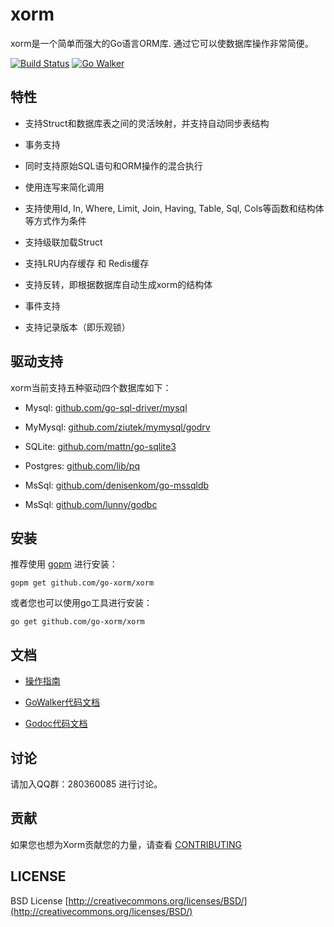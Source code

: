 # xorm

xorm是一个简单而强大的Go语言ORM库. 通过它可以使数据库操作非常简便。

[![Build Status](https://drone.io/github.com/go-xorm/tests/status.png)](https://drone.io/github.com/go-xorm/tests/latest)  [![Go Walker](http://gowalker.org/api/v1/badge)](http://gowalker.org/github.com/go-xorm/xorm)

## 特性

* 支持Struct和数据库表之间的灵活映射，并支持自动同步表结构

* 事务支持

* 同时支持原始SQL语句和ORM操作的混合执行

* 使用连写来简化调用

* 支持使用Id, In, Where, Limit, Join, Having, Table, Sql, Cols等函数和结构体等方式作为条件

* 支持级联加载Struct 

* 支持LRU内存缓存 和 Redis缓存

* 支持反转，即根据数据库自动生成xorm的结构体

* 事件支持

* 支持记录版本（即乐观锁）

## 驱动支持

xorm当前支持五种驱动四个数据库如下：

* Mysql: [github.com/go-sql-driver/mysql](https://github.com/go-sql-driver/mysql)

* MyMysql: [github.com/ziutek/mymysql/godrv](https://github.com/ziutek/mymysql/godrv)

* SQLite: [github.com/mattn/go-sqlite3](https://github.com/mattn/go-sqlite3)

* Postgres: [github.com/lib/pq](https://github.com/lib/pq)

* MsSql: [github.com/denisenkom/go-mssqldb](https://github.com/denisenkom/go-mssqldb)

* MsSql: [github.com/lunny/godbc](https://github.com/lunny/godbc)

## 安装

推荐使用 [gopm](https://github.com/gpmgo/gopm) 进行安装： 

	gopm get github.com/go-xorm/xorm
	
或者您也可以使用go工具进行安装：

	go get github.com/go-xorm/xorm

## 文档

* [操作指南](http://xorm.io/docs)

* [GoWalker代码文档](http://gowalker.org/github.com/go-xorm/xorm)

* [Godoc代码文档](http://godoc.org/github.com/go-xorm/xorm)

## 讨论

请加入QQ群：280360085 进行讨论。

## 贡献

如果您也想为Xorm贡献您的力量，请查看 [CONTRIBUTING](https://github.com/go-xorm/xorm/blob/master/CONTRIBUTING.md)

## LICENSE

BSD License
[http://creativecommons.org/licenses/BSD/](http://creativecommons.org/licenses/BSD/)

